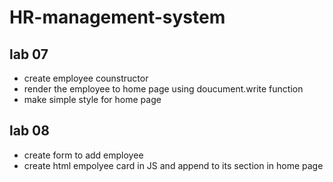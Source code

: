 # HR-management-system

## lab 07

- create employee counstructor
- render the employee to home page using doucument.write function
- make simple style for home page

## lab 08

- create form to add employee
- create html empolyee card in JS and append to its section in home page

